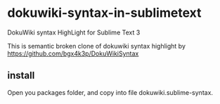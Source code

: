 # dokuwiki-syntax-in-sublimetext
DokuWiki syntax HighLight for Sublime Text 3


This is semantic broken clone of dokuwiki syntax highlight by https://github.com/bgx4k3p/DokuWikiSyntax


## install
Open you packages folder, and copy into file dokuwiki.sublime-syntax.

